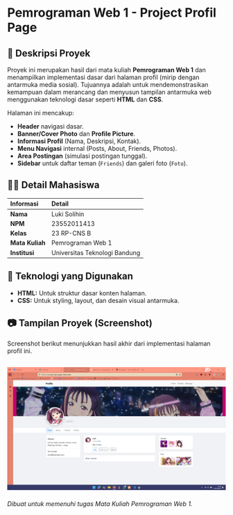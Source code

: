 # Pemrograman Web 1 - Project Profil Page


## 📄 Deskripsi Proyek
Proyek ini merupakan hasil dari mata kuliah **Pemrograman Web 1** dan menampilkan implementasi dasar dari halaman profil (mirip dengan antarmuka media sosial). Tujuannya adalah untuk mendemonstrasikan kemampuan dalam merancang dan menyusun tampilan antarmuka web menggunakan teknologi dasar seperti **HTML** dan **CSS**.

Halaman ini mencakup:
* **Header** navigasi dasar.
* **Banner/Cover Photo** dan **Profile Picture**.
* **Informasi Profil** (Nama, Deskripsi, Kontak).
* **Menu Navigasi** internal (Posts, About, Friends, Photos).
* **Area Postingan** (simulasi postingan tunggal).
* **Sidebar** untuk daftar teman (`Friends`) dan galeri foto (`Foto`).

## 👨‍💻 Detail Mahasiswa

| Informasi | Detail |
| :--- | :--- |
| **Nama** | Luki Solihin |
| **NPM** | 23552011413 |
| **Kelas** | 23 RP-CNS B |
| **Mata Kuliah** | Pemrograman Web 1 |
| **Institusi** | Universitas Teknologi Bandung |

## 🚀 Teknologi yang Digunakan
* **HTML:** Untuk struktur dasar konten halaman.
* **CSS:** Untuk styling, layout, dan desain visual antarmuka.

## 📷 Tampilan Proyek (Screenshot)

Screenshot berikut menunjukkan hasil akhir dari implementasi halaman profil ini.

![Tampilan Desain Web](https://raw.githubusercontent.com/miuki-rgb/WebDesign/main/images/Screenshot%202025-10-20%20230845.png)
---

*Dibuat untuk memenuhi tugas Mata Kuliah Pemrograman Web 1.*
